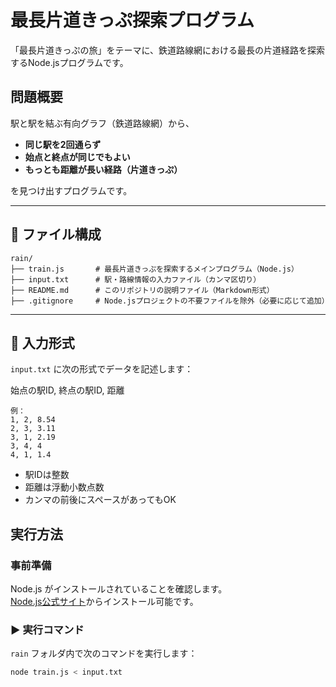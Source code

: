 # 最長片道きっぷ探索プログラム

「最長片道きっぷの旅」をテーマに、鉄道路線網における最長の片道経路を探索するNode.jsプログラムです。

##  問題概要

駅と駅を結ぶ有向グラフ（鉄道路線網）から、
- **同じ駅を2回通らず**
- **始点と終点が同じでもよい**
- **もっとも距離が長い経路（片道きっぷ）**

を見つけ出すプログラムです。

---
## 📂 ファイル構成

```text
rain/
├── train.js       # 最長片道きっぷを探索するメインプログラム（Node.js）
├── input.txt      # 駅・路線情報の入力ファイル（カンマ区切り）
├── README.md      # このリポジトリの説明ファイル（Markdown形式）
├── .gitignore     # Node.jsプロジェクトの不要ファイルを除外（必要に応じて追加）
```

---

## 🧪 入力形式

`input.txt` に次の形式でデータを記述します：

始点の駅ID, 終点の駅ID, 距離
```text
例：
1, 2, 8.54
2, 3, 3.11
3, 1, 2.19
3, 4, 4
4, 1, 1.4
```
- 駅IDは整数
- 距離は浮動小数点数
- カンマの前後にスペースがあってもOK

##  実行方法

###  事前準備

Node.js がインストールされていることを確認します。  
[Node.js公式サイト](https://nodejs.org/ja)からインストール可能です。

### ▶️ 実行コマンド

`rain` フォルダ内で次のコマンドを実行します：

```bash
node train.js < input.txt


